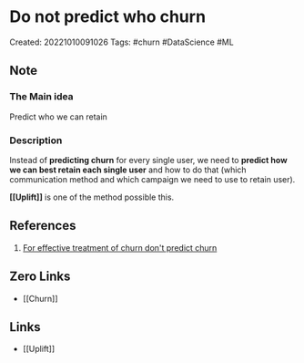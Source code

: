 # Do not predict who churn

Created: 20221010091026
Tags: #churn #DataScience #ML

## Note
### The Main idea
Predict who we can retain

### Description
Instead of **predicting churn** for every single user, we need to **predict how we can best retain each single user** and how to do that (which communication method and which campaign we need to use to retain user).

**[[Uplift]]** is one of the method possible this.

## References
1. [For effective treatment of churn don't predict churn](https://medium.com/bigdatarepublic/for-effective-treatment-of-churn-dont-predict-churn-58328967ec4f)

## Zero Links
- [[Churn]]

## Links
- [[Uplift]]
